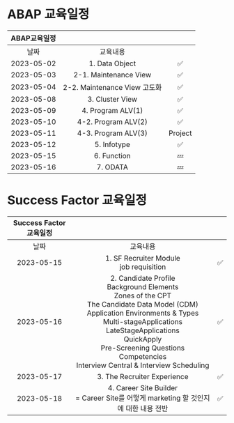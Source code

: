 # ABAP 교육일정

|ABAP교육일정|||
|:------:|:---:|:---:|
|날짜|교육내용||
|2023-05-02|1. Data Object|✅|
|2023-05-03|2-1. Maintenance View|✅|
|2023-05-04|2-2. Maintenance View 고도화|✅|
|2023-05-08|3. Cluster View|✅|
|2023-05-09|4. Program ALV(1)| ✅ |
|2023-05-10|4-2. Program ALV(2)| ✅ |
|2023-05-11|4-3. Program ALV(3)| Project |
|2023-05-12|5. Infotype| ✅ |
|2023-05-15|6. Function| 💤 |
|2023-05-16|7. ODATA| 💤 | 

# Success Factor 교육일정

|Success Factor 교육일정|||
|:------:|:---:|:---:|
|날짜|교육내용||
|2023-05-15|1. SF Recruiter Module <br> job requisition|✅|
|2023-05-16|2. Candidate Profile<br>Background Elements<br> Zones of the CPT <br> The Candidate Data Model (CDM) <br> Application Environments & Types<br> Multi-stageApplications<br> LateStageApplications<br> QuickApply <br> Pre-Screening Questions <br> Competencies <br> Interview Central & Interview Scheduling|✅|
|2023-05-17|3. The Recruiter Experience|✅|
|2023-05-18|4. Career Site Builder <br> = Career Site를 어떻게 marketing 할 것인지에 대한 내용 전반|✅|
